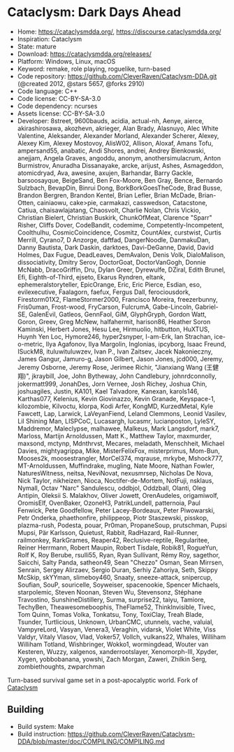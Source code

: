 # Cataclysm: Dark Days Ahead

- Home: https://cataclysmdda.org/, https://discourse.cataclysmdda.org/
- Inspiration: Cataclysm
- State: mature
- Download: https://cataclysmdda.org/releases/
- Platform: Windows, Linux, macOS
- Keyword: remake, role playing, roguelike, turn-based
- Code repository: https://github.com/CleverRaven/Cataclysm-DDA.git (@created 2012, @stars 5657, @forks 2910)
- Code language: C++
- Code license: CC-BY-SA-3.0
- Code dependency: ncurses
- Assets license: CC-BY-SA-3.0
- Developer: 8street, 9600bauds, acidia, actual-nh, Aenye, aierce, akirashirosawa, akozhevn, akrieger, Alan Brady, Alasnuyo, Alec White Valentine, Aleksander, Alexander Morland, Alexander Scherer, Alexey, Alexey Kim, Alexey Mostovoy, AlisW02, Allison, Aloxaf, Amans Tofu, ampersand55, anabatic, Andi Shores, andrei, Andrey Bienkowski, anejjam, Angela Graves, angoddu, anonym, anothersimulacrum, Anton Burmistrov, Anuradha Dissanayake, arcke, arijust, Ashes, Asmageddon, atomicdryad, Ava, awesine, axujen, Barhandar, Barry Gackle, barsoosayque, BeigeSand, Ben Fox-Moore, Ben Gray, Bence, Bernardo Sulzbach, BevapDin, Binrui Dong, BorkBorkGoesTheCode, Brad Busse, Brandon Bergren, Brandon Kentel, Brian Lefler, Brian McDade, Brian-Otten, cainiaowu, cake>pie, carmakazi, casswedson, Catacstone, Catiua, chaisawlajatang, Chaosvolt, Charlie Nolan, Chris Vickio, Christian Bielert, Christian Buskirk, ChunkOfMeat, Clarence "Sparr" Risher, Cliffs Dover, CodeBandit, codemime, Competently-Incompetent, Coolthulhu, CosmicCoincidence, Cosmitz, CountAlex, curstwist, Curtis Merrill, Cyrano7, D Anzorge, daftfad, DangerNoodle, DanmakuDan, Danny Bautista, Dark Daskin, darktoes, Davi-DeGanne, David, David Holmes, Dax Fugue, DeadLeaves, DemAvalon, Denis Volk, DialoMalison, dissociativity, Dmitry Serov, DoctorGoat, DoctorVanGogh, Donnie McNabb, DracoGriffin, Dru, Dylan Greer, Dyrewulfe, DZiral, Edith Brunel, Efi, Eighth-of-Third, ejseto, Ekarus Ryndren, eltank, ephemeralstoryteller, EpicOrange, Eric, Eric Pierce, Esdian, eso, evilexecutive, Faalagorn, faefux, Fergus Dall, ferociousdork, Firestorm01X2, FlameStormer2000, Francisco Moreira, freezerbunny, Fris0uman, Frost-wood, FryCarson, FulcrumA, Gabe-Lincoln, Gabriel-SE, GalenEvil, Gatleos, GennFaol, GiM, GlyphGryph, Gordon Watt, Goron, Greev, Greg McNew, halfahermit, harison86, Heather Soron Kaminski, Herbert Jones, Hesu Lee, Hirmuolio, hitbutton, HuXTUS, Huynh Yen Loc, Hymore246, hyper2snyper, I-am-Erk, Ian Strachan, ice-o-metric, Ilya Agafonov, Ilya Margolin, Inglonias, ipcyborg, Isaac Freund, ISuckM8, ituluwituluwzev, Ivan P., Ivan Zaitsev, Jacek Nakonieczny, James Gangur, Jamuro-g, Jason Gilbert, Jason Jones, jcd000, Jeremy, Jeremy Osborne, Jeremy Rose, Jerimee Richir, "Jianxiang Wang (王健翔)", jkraybill, Joe, John Bytheway, John Candlebury, johnrdconnolly, jokermatt999, JonahDes, Jorn Vernee, Josh Richey, Joshua Chin, joshuagiles, Justin, KA101, Kael Talvadore, Kanexan, karols146, Karthas077, Kelenius, Kevin Giovinazzo, Kevin Granade, Keyspace-1, kilozombie, Kilvoctu, klorpa, Kodi Arfer, KongMD, KurzedMetal, Kyle Fawcett, Lap, Larwick, LaVeyanFiend, Leland Clemmons, Leonid Vasilev, Lil Shining Man, LISPCoC, Lucasargh, lucasmr, lucianposton, LyleSY, Maddremor, Maleclypse, malhawee, Malkeus, Mark Langsdorf, mark7, Marloss, Martijn Arnoldussen, Matt K., Matthew Taylor, maxmurder, maxsond, mctynp, Mdnthrvst, Mecares, meladath, Menschheit, Michael Davies, mightyagrippa, Mike, MisterFelixFox, misterprimus, Mom-Bun, Mooses2k, moosestrangler, MorCel374, mqrause, mrkybe, Mshock777, MT-Arnoldussen, Muffindrake, mugling, Nate Moore, Nathan Fowler, NaturesWitness, neitsa, NeviNovat, nexusmrsep, Nicholas De Nova, Nick Taylor, nikheizen, Nioca, Noctifer-de-Mortem, NotFuji, nsklaus, Nymall, Octav "Narc" Sandulescu, oddbjol, Oddzball, Olanti, Oleg Antipin, Oleksii S. Malakhov, Oliver Jowett, OrenAudeles, origamiwolf, OromisElf, OvenBaker, OzoneH3, PatrikLundell, patternoia, Paul Fenwick, Pete Goodfellow, Peter Lacey-Bordeaux, Peter Piwowarski, Petr Onderka, phaethonfire, philippeop, Piotr Staszewski, pisskop, plazma-rush, Podesta, pouar, Pr0man, PropaneSoup, prutschman, Pupsi Mupsi, Pär Karlsson, Quietust, Rabbit, RadHazard, Rail-Runner, railmonkey, RarkGrames, Reaper42, Reclusive-reptile, Regularitee, Reiner Herrmann, Robert Maupin, Robert Tisdale, Robik81, RogueYun, Rolf K, Roy Berube, rsulli55, Ryan, Ryan Sullivant, Rémy Roy, sagethor, Saicchi, Salty Panda, satheon49, Sean "Chezzo" Osman, Sean Mirrsen, Senrain, Sergey Alirzaev, Sergio Duran, Serhiy Zahoriya, Seth, Skippy McSkip, skYYman, slimeboy460, Snaaty, sneeze-attack, snipercup, Soufian, SouP, souricelle, Soyweiser, spacenookie, Spencer Michaels, starpolemic, Steven Noonan, Steven Wu, Stevensonz, Stéphane Travostino, SunshineDistillery, Surma, surprise22, taiyu, Tamiore, TechyBen, Theawesomeboophis, TheFlame52, ThinkInvisible, Tivec, Tom Quinn, Tomas Volka, Tonkatsu, Tony, ToxiClay, Treah Blade, Tsunder, Turtlicious, Unknown, UrbanCMC, utunnels, vache, valuial, VampyreLord, Vasyan, Venera3, Veraghin, vidarsk, Violet White, Viss Valdyr, Vitaly Vlasov, Vlad, Voker57, Vollch, vulkans22, Whales, Williham Williham Totland, Wishbringer, Wokko1, wormingdead, Wouter van Kesteren, Wuzzy, xalgenos, xanderrootslayer, Xenomorph-III, Xpyder, Xygen, yobbobanana, yowshi, Zach Morgan, Zaweri, Zhilkin Serg, zombiethoughts, zwparchman

Turn-based survival game set in a post-apocalyptic world.
Fork of [Cataclysm](cataclysm.md)

## Building

- Build system: Make
- Build instruction: https://github.com/CleverRaven/Cataclysm-DDA/blob/master/doc/COMPILING/COMPILING.md
